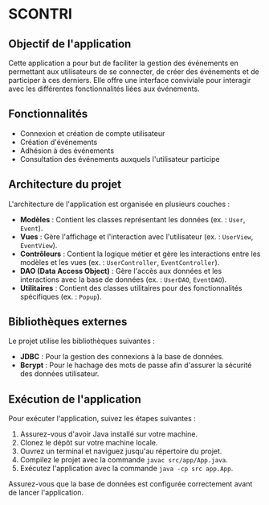 # SCONTRI

## Objectif de l'application

Cette application a pour but de faciliter la gestion des événements en permettant aux utilisateurs de se connecter, de créer des événements et de participer à ces derniers. Elle offre une interface conviviale pour interagir avec les différentes fonctionnalités liées aux événements.

## Fonctionnalités

- Connexion et création de compte utilisateur
- Création d'événements
- Adhésion à des événements
- Consultation des événements auxquels l'utilisateur participe

## Architecture du projet

L'architecture de l'application est organisée en plusieurs couches :

- **Modèles** : Contient les classes représentant les données (ex. : `User`, `Event`).
- **Vues** : Gère l'affichage et l'interaction avec l'utilisateur (ex. : `UserView`, `EventView`).
- **Contrôleurs** : Contient la logique métier et gère les interactions entre les modèles et les vues (ex. : `UserController`, `EventController`).
- **DAO (Data Access Object)** : Gère l'accès aux données et les interactions avec la base de données (ex. : `UserDAO`, `EventDAO`).
- **Utilitaires** : Contient des classes utilitaires pour des fonctionnalités spécifiques (ex. : `Popup`).

## Bibliothèques externes

Le projet utilise les bibliothèques suivantes :

- **JDBC** : Pour la gestion des connexions à la base de données.
- **Bcrypt** : Pour le hachage des mots de passe afin d'assurer la sécurité des données utilisateur.

## Exécution de l'application

Pour exécuter l'application, suivez les étapes suivantes :

1. Assurez-vous d'avoir Java installé sur votre machine.
2. Clonez le dépôt sur votre machine locale.
3. Ouvrez un terminal et naviguez jusqu'au répertoire du projet.
4. Compilez le projet avec la commande `javac src/app/App.java`.
5. Exécutez l'application avec la commande `java -cp src app.App`.

Assurez-vous que la base de données est configurée correctement avant de lancer l'application.


